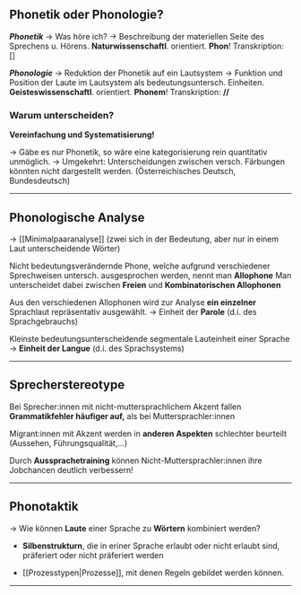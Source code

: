 
## Phonetik oder Phonologie?

***Phonetik*** -> Was höre ich? -> Beschreibung der materiellen Seite des Sprechens u. Hörens. **Naturwissenschaftl**. orientiert. **Phon**! Transkription: []

***Phonologie*** -> Reduktion der Phonetik auf ein Lautsystem -> Funktion und Position der Laute im Lautsystem als bedeutungsuntersch. Einheiten. **Geisteswissenschaftl**. orientiert. **Phonem**! Transkription: **//**

### Warum unterscheiden?

**Vereinfachung und Systematisierung!**

-> Gäbe es nur Phonetik, so wäre eine kategorisierung rein quantitativ unmöglich.
-> Umgekehrt: Unterscheidungen zwischen versch. Färbungen könnten nicht dargestellt werden. (Österreichisches Deutsch, Bundesdeutsch)


____


## Phonologische Analyse

-> [[Minimalpaaranalyse]] (zwei sich in der Bedeutung, aber nur in einem Laut unterscheidende Wörter)

Nicht bedeutungsverändernde Phone, welche aufgrund verschiedener Sprechweisen untersch. ausgesprochen werden, nennt man **Allophone**
Man unterscheidet dabei zwischen **Freien** und **Kombinatorischen Allophonen**

Aus den verschiedenen Allophonen wird zur Analyse **ein einzelner** Sprachlaut repräsentativ ausgewählt. -> Einheit der **Parole** (d.i. des Sprachgebrauchs)

Kleinste bedeutungsunterscheidende segmentale Lauteinheit einer Sprache 
-> **Einheit der Langue** (d.i. des Sprachsystems)

___

## Sprecherstereotype

Bei Sprecher:innen mit nicht-muttersprachlichem Akzent fallen **Grammatikfehler häufiger auf,** als bei Muttersprachler:innen

Migrant:innen mit Akzent werden in **anderen Aspekten** schlechter beurteilt (Aussehen, Führungsqualität,...)

Durch **Aussprachetraining** können Nicht-Muttersprachler:innen ihre Jobchancen deutlich verbessern!

___

## Phonotaktik

-> Wie können **Laute** einer Sprache zu **Wörtern** kombiniert werden?

- **Silbenstrukturn**, die in eriner Sprache erlaubt oder nicht erlaubt sind, präferiert oder nicht präferiert werden

- [[Prozesstypen|Prozesse]], mit denen Regeln gebildet werden können.

___

